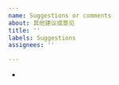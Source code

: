 ```yaml
---
name: Suggestions or comments
about: 其他建议或意见
title: ''
labels: Suggestions
assignees: ''

---
```


- 

<!-- 
👆 👆 👆 请在上面描述您的建议或意见，并且不要删除这段内容。
👆 👆 👆 Please describe your suggestions or comments above and do not delete this content.
------------------------------------------
1、如果是功能或新站点请求，将会被关闭，请按对应请求模板发起；
2、如果是使用问题，请参考帮助文档：

https://github.com/pt-plugins/PT-Plugin-Plus/wiki
 -->